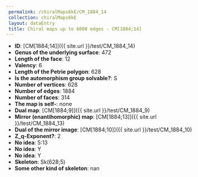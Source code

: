 ```yaml
--- 
 permalink: /chiralMaps6kE/CM_1884_14 
 collection: chiralMaps6kE
 layout: dataEntry
 title: Chiral maps up to 6000 edges - CM[1884;14]
---
```


- **ID**: [CM[1884;14]]({{ site.url }}/test/CM_1884_14)
- **Genus of the underlying surface**: 472
- **Length of the face**: 12
- **Valency**: 6
- **Length of the Petrie polygon**: 628
- **Is the automorphism group solvable?**: S
- **Number of vertices**: 628
- **Number of edges**: 1884
- **Number of faces**: 314
- **The map is self-**: none
- **Dual map**: [CM[1884;9]]({{ site.url }}/test/CM_1884_9)
- **Mirror (enantihomorphic) map**: [CM[1884;13]]({{ site.url }}/test/CM_1884_13)
- **Dual of the mirror image**: [CM[1884;10]]({{ site.url }}/test/CM_1884_10)
- **Z_q-Exponent?**: 2
- **No idea**:  5:13
- **No idea**: Y
- **No idea**: Y
- **Skeleton**: Sk(628;5)
- **Some other kind of skeleton**: nan
